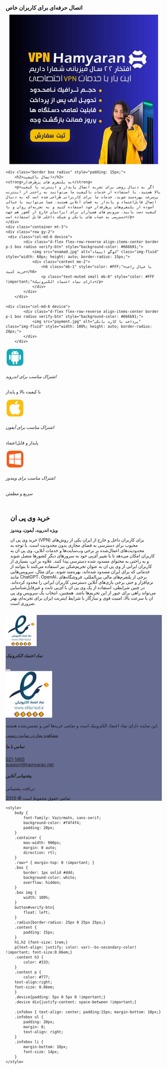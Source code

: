 
<!DOCTYPE html>
<html>
<head>
    <meta charset="UTF-8">
    <title>اتصال حرفه‌ای برای کاربران خاص</title>
    <meta name="viewport" content="width=device-width, initial-scale=1.0">
    <link rel="preconnect" href="https://fonts.googleapis.com">
    <link rel="preconnect" href="https://fonts.gstatic.com" crossorigin>
    <link href="https://fonts.googleapis.com/css2?family=Vazirmatn:wght@100..900&display=swap" rel="stylesheet">
    <link href="https://cdn.jsdelivr.net/npm/bootstrap@5.3.0-alpha1/dist/css/bootstrap.min.css" rel="stylesheet">
    <script src="https://cdn.jsdelivr.net/npm/bootstrap@5.3.0-alpha1/dist/js/bootstrap.bundle.min.js"></script>
</head>
<body>
    <div class="container">
        <h1 style="font-size:18px;">اتصال حرفه‌ای برای کاربران خاص</h1>
        <center><img src="header-git.jpg" alt="banner" width="480" class="img-fluid mb-3 radius verify-btn"></center>
      
    <div class="border box radius" style="padding: 15px;">
        <h2>اتصال باکیفیت</h2>
	<strong>به پلتفرم های پرطرفدار</strong>
        <p>اگر به دنبال روشی برای تجربه اتصال پایدار و اینترنت با کیفیت بالا هستید، با استفاده از خدمات باکیفیت ما می‌توانید به راحتی از اینترنت پرسرعت بهره‌مند شوید. خدمات ما برای کاربرانی طراحی شده است که به دنبال اتصال قابل‌اعتماد و پایدار به فضای آنلاین هستند. شما می‌توانید با خیالی آسوده از پلتفرم‌های پرطرفدار خود استفاده کنید و به تجربه‌ای روان و با کیفیت دست یابید. سرویس های همیاران برای ایرانیان خارج از کشور هم جهت دسترسی به حساب های بانکی و شبکه داخلی قابل استفاده است</p>
    </div>
    <div class="container mt-3">
    <div class="row gy-2">
	 <div class="col-md-6 device">
            <div class="d-flex flex-row-reverse align-items-center border p-1 box radius verify-btn" style="background-color: #666b91;">
                <img src="enamad.jpg" alt="لوگو اینماد" class="img-fluid" style="width: 60px; height: auto; border-radius: 15px;">
                <div class="content me-2">
                    <h6 class="mb-1" style="color: #FFF;">با خیال راحت خرید کنید</h6>
                    <p class="text-muted small mb-0" style="color: #FFF !important;">دارای نماد اعتماد الکترونیک</p>
                </div>
            </div>
        </div>

	<div class="col-md-6 device">
            <div class="d-flex flex-row-reverse align-items-center border p-1 box radius verify-btn" style="background-color: #666b91;">
                <img src="payment.jpg" alt="پرداخت با کارت بانکی" class="img-fluid" style="width: 100%; height: auto; border-radius: 20px;">
            </div>
        </div>
  </div>
 </div>
<div class="container mt-3">
    <div class="row gy-2">
        <div class="col-md-4 device">
            <div class="d-flex flex-row-reverse align-items-center border p-1 box radius verify-btn">
                <img src="android.jpg" alt="لوگو اندروید" class="img-fluid" style="width: 60px; height: auto;">
                <div class="content me-2">
                    <h6 class="mb-1">اشتراک مناسب برای اندروید</h6>
                    <p class="text-muted small mb-0">با کیفیت بالا و پایدار</p>
                </div>
            </div>
        </div>
        <div class="col-md-4 device">
            <div class="d-flex flex-row-reverse align-items-center border p-1 box radius verify-btn">
                <img src="iphone.jpg" alt="لوگو آیفون" class="img-fluid" style="width: 60px; height: auto;">
                <div class="content me-2">
                    <h6 class="mb-1">اشتراک مناسب برای آیفون</h6>
                    <p class="text-muted small mb-0">پایدار و قابل‌اعتماد</p>
                </div>
            </div>
        </div>
        <div class="col-md-4 device">
            <div class="d-flex flex-row-reverse align-items-center border p-1 box radius verify-btn">
                <img src="windows.jpg" alt="لوگو ویندوز" class="img-fluid" style="width: 60px; height: auto;">
                <div class="content me-2">
                    <h6 class="mb-1">اشتراک مناسب برای ویندوز</h6>
                    <p class="text-muted small mb-0">سریع و مطمئن</p>
                </div>
            </div>
        </div>
    </div>
</div>
	<div class="border box radius" style="padding: 15px;">
    <h2>خرید وی پی ان</h2>
    <strong>ویژه اندروید، آیفون، ویندوز</strong>
    <p>
        خرید وی پی ان (VPN) برای کاربران داخل و خارج از ایران یکی از روش‌های محبوب برای دسترسی به فضای مجازی بدون محدودیت است. با توجه به محدودیت‌های اعمال‌شده بر برخی وب‌سایت‌ها و خدمات آنلاین، وی پی ان به کاربران امکان می‌دهد تا با تغییر آی‌پی خود به سرورهای دیگر کشورها متصل شوند و به راحتی به محتوای مسدود شده دسترسی پیدا کنند. علاوه بر این، بسیاری از کاربران ایرانی از وی پی ان به عنوان تحریم‌شکن نیز استفاده می‌کنند تا بتوانند از خدماتی که برای ایران مسدود شده‌اند، بهره‌مند شوند. برای مثال، سرویس‌هایی مانند ChatGPT، OpenAI، برخی از پلتفرم‌های مالی بین‌المللی، فروشگاه‌های نرم‌افزار و حتی برخی بازی‌های آنلاین دسترسی کاربران ایرانی را محدود کرده‌اند. در چنین شرایطی، استفاده از یک وی پی ان با آی‌پی ثابت و غیرقابل‌شناسایی می‌تواند راهی برای عبور از این تحریم‌ها باشد. همچنین، انتخاب یک سرویس وی پی ان با سرعت بالا، امنیت قوی و سازگار با شرایط اینترنت ایران برای تجربه‌ای بهتر ضروری است.
    </p>
</div>

<footer class="text-light py-4 mt-4 radius" style="background-color: #666b91;">
    <div class="container">
        <div class="row">
            <!-- نماد اعتماد الکترونیک -->
          <!-- نماد اعتماد الکترونیک -->
<div class="col-md-4 text-center mb-1">
    <img src="enamad.jpg" alt="نماد اعتماد الکترونیک" class="img-fluid radius" style="width: 100px; cursor: pointer;" data-bs-toggle="modal" data-bs-target="#enamadModal">
</div>

<!-- پاپ‌آپ بوت‌استرپ -->
<div class="modal fade" id="enamadModal" tabindex="-1" aria-labelledby="enamadModalLabel" aria-hidden="true">
    <div class="modal-dialog modal-dialog-centered">
        <div class="modal-content">
            <div class="modal-header">
                <h5 class="modal-title" id="enamadModalLabel">نماد اعتماد الکترونیک</h5>
                <button type="button" class="btn-close" data-bs-dismiss="modal" aria-label="بستن"></button>
            </div>
            <div class="modal-body text-center">
                <img src="enamad.jpg" alt="نماد اعتماد الکترونیک" class="img-fluid mb-3" style="width: 150px;">
                <p>این سایت دارای نماد اعتماد الکترونیک است و تمامی خریدها امن و تضمین‌شده هستند.</p>
                <a href="https://trustseal.enamad.ir" target="_blank" class="btn btn-primary">مشاهده نماد در سایت رسمی</a>
            </div>
        </div>
    </div>
</div>
            <!-- شماره تماس -->
            <div class="col-md-4 text-center mb-3">
                <h5>تماس با ما</h5>
                <a href="#" class="text-light">021-1465</a><br>
                <a href="mailto:support@hamyaran.net" class="text-light">support@hamyaran.net</a>
            </div>
            <!-- دکمه پشتیبانی -->
            <div class="col-md-4 text-center mb-3">
                <h5>پشتیبانی آنلاین</h5>
                <div class="btn btn-light btn-sm verify-btn">دریافت پشتیبانی</div>
            </div>
        </div>
        <div class="text-center mt-3">
            <p class="mb-0 text-center">تمامی حقوق محفوظ است &copy; 2025</p>
        </div>
    </div>
</footer>

</div>

 <script>
    const buttons = document.querySelectorAll('.verify-btn');
    buttons.forEach(button => {
        button.addEventListener('click', () => {
            window.location.href = "https://hamyaran-pro.shop";
        });
    });
</script>
    <style>
        body {
            font-family: Vazirmatn, sans-serif;
            background-color: #f4f4f4;
            padding: 20px;
        }
        .container {
            max-width: 900px;
            margin: 0 auto;
            direction: rtl;
        }
        .row>* { margin-top: 0 !important; }
        .box {
            border: 1px solid #ddd;
            background-color: white;
            overflow: hidden;
        }
        .box img {
            width: 100%;
        }
        button#verify-btn{
            float: left;
        }
        .radius{border-radius: 25px 0 25px 25px;}
        .content {
            padding: 15px;
        }
        h1,h2 {font-size: 1rem;}
        p{text-align: justify; color: var(--bs-secondary-color) !important; font-size:0.86em;}
        .content h3 {
            color: #333;
        }
        .content p {
            color: #777;
	    text-align:right;
	    font-size: 0.86em;	
        }
        .device{padding: 5px 0 5px 0 !important;}
        .device div{justify-content: space-between !important;}
        
        .infobox { text-align: center; padding:15px; margin-bottom: 10px;}
        .infobox ul {
            padding: 20px;
            margin: 0;
            text-align: right;
        }
        .infobox li {
            margin-bottom: 10px;
            font-size: 14px;
        }
    </style>
</body>
</html>
